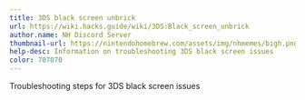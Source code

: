```yaml
---
title: 3DS black screen unbrick
url: https://wiki.hacks.guide/wiki/3DS:Black_screen_unbrick
author.name: NH Discord Server
thumbnail-url: https://nintendohomebrew.com/assets/img/nhmemes/bigh.png
help-desc: Information on troubleshooting 3DS black screen issues
color: 707070
---
```


Troubleshooting steps for 3DS black screen issues
